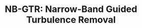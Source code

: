 ---
layout: default
title: 'NB-GTR: Narrow-Band Guided Turbulence Removal'
authors: Yifei Xia, <a href="https://fourson.github.io/">Chu Zhou</a>, <strong>Chengxuan Zhu</strong>, <a href="https://tengminggui.cn/">Minggui Teng</a>, Chao Xu, <a href="https://ci.idm.pku.edu.cn/">Boxin Shi</a>
publication: In <i>Proceedings of the IEEE/CVF Conference on Computer Vision and Pattern Recognition</i>, 2024.
year: 2024.6
pdf: ''
code: ''
official_link: ''
---